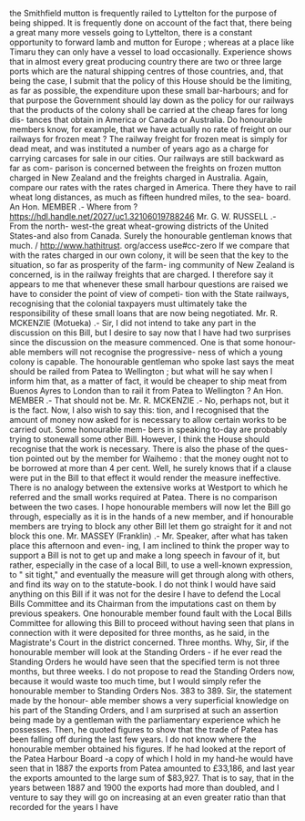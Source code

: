 the Smithfield mutton is frequently railed to Lyttelton for the purpose of being shipped. It is frequently done on account of the fact that, there being a great many more vessels going to Lyttelton, there is a constant opportunity to forward lamb and mutton for Europe ; whereas at a place like Timaru they can only have a vessel to load occasionally. Experience shows that in almost every great producing country there are two or three large ports which are the natural shipping centres of those countries, and, that being the case, I submit that the policy of this House should be the limiting, as far as possible, the expenditure upon these small bar-harbours; and for that purpose the Government should lay down as the policy for our railways that the products of the colony shall be carried at the cheap fares for long dis- tances that obtain in America or Canada or Australia. Do honourable members know, for example, that we have actually no rate of freight on our railways for frozen meat ? The railway freight for frozen meat is simply for dead meat, and was instituted a number of years ago as a charge for carrying carcases for sale in our cities. Our railways are still backward as far as com- parison is concerned between the freights on frozen mutton charged in New Zealand and the freights charged in Australia. Again, compare our rates with the rates charged in America. There they have to rail wheat long distances, as much as fifteen hundred miles, to the sea- board. An Hon. MEMBER .- Where from ? https://hdl.handle.net/2027/uc1.32106019788246 Mr. G. W. RUSSELL .- From the north- west-the great wheat-growing districts of the United States-and also from Canada. Surely the honourable gentleman knows that much. / http://www.hathitrust. org/access use#cc-zero If we compare that with the rates charged in our own colony, it will be seen that the key to the situation, so far as prosperity of the farm- ing community of New Zealand is concerned, is in the railway freights that are charged. I therefore say it appears to me that whenever these small harbour questions are raised we have to consider the point of view of competi- tion with the State railways, recognising that the colonial taxpayers must ultimately take the responsibility of these small loans that are now being negotiated. Mr. R. MCKENZIE (Motueka) .- Sir, I did not intend to take any part in the discussion on this Bill, but I desire to say now that I have had two surprises since the discussion on the measure commenced. One is that some honour- able members will not recognise the progressive- ness of which a young colony is capable. The honourable gentleman who spoke last says the meat should be railed from Patea to Wellington ; but what will he say when I inform him that, as a matter of fact, it would be cheaper to ship meat from Buenos Ayres to London than to rail it from Patea to Wellington ? An Hon. MEMBER .- That should not be. Mr. R. MCKENZIE .- No, perhaps not, but it is the fact. Now, I also wish to say this: tion, and I recognised that the amount of money now asked for is necessary to allow certain works to be carried out. Some honourable mem- bers in speaking to-day are probably trying to stonewall some other Bill. However, I think the House should recognise that the work is necessary. There is also the phase of the ques- tion pointed out by the member for Waihemo : that the money ought not to be borrowed at more than 4 per cent. Well, he surely knows that if a clause were put in the Bill to that effect it would render the measure ineffective. There is no analogy between the extensive works at Westport to which he referred and the small works required at Patea. There is no comparison between the two cases. I hope honourable members will now let the Bill go through, especially as it is in the hands of a new member, and if honourable members are trying to block any other Bill let them go straight for it and not block this one. Mr. MASSEY (Franklin) .- Mr. Speaker, after what has taken place this afternoon and even- ing, I am inclined to think the proper way to support a Bill is not to get up and make a long speech in favour of it, but rather, especially in the case of a local Bill, to use a well-known expression, to " sit tight," and eventually the measure will get through along with others, and find its way on to the statute-book. I do not think I would have said anything on this Bill if it was not for the desire I have to defend the Local Bills Committee and its Chairman from the imputations cast on them by previous speakers. One honourable member found fault with the Local Bills Committee for allowing this Bill to proceed without having seen that plans in connection with it were deposited for three months, as he said, in the Magistrate's Court in the district concerned. Three months. Why, Sir, if the honourable member will look at the Standing Orders - if he ever read the Standing Orders he would have seen that the specified term is not three months, but three weeks. I do not propose to read the Standing Orders now, because it would waste too much time, but I would simply refer the honourable member to Standing Orders Nos. 383 to 389. Sir, the statement made by the honour- able member shows a very superficial knowledge on his part of the Standing Orders, and I am surprised at such an assertion being made by a gentleman with the parliamentary experience which he possesses. Then, he quoted figures to show that the trade of Patea has been falling off during the last few years. I do not know where the honourable member obtained his figures. If he had looked at the report of the Patea Harbour Board -a copy of which I hold in my hand-he would have seen that in 1887 the exports from Patea amounted to £33,186, and last year the exports amounted to the large sum of $83,927. That is to say, that in the years between 1887 and 1900 the exports had more than doubled, and I venture to say they will go on increasing at an even greater ratio than that recorded for the years I have 